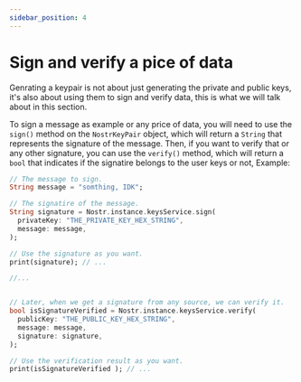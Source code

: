 ```yaml
---
sidebar_position: 4
---
```


# Sign and verify a pice of data

Genrating a keypair is not about just generating the private and public keys, it's also about using them to sign and verify data, this is what we will talk about in this section.

To sign a message as example or any price of data, you will need to use the `sign()` method on the `NostrKeyPair` object, which will return a `String` that represents the signature of the message. Then, if you want to verify that or any other signature, you can use the `verify()` method, which will return a `bool` that indicates if the signatire belongs to the user keys or not, Example:


```dart
// The message to sign.
String message = "somthing, IDK";

// The signatire of the message.
String signature = Nostr.instance.keysService.sign(
  privateKey: "THE_PRIVATE_KEY_HEX_STRING",
  message: message,
);

// Use the signature as you want.
print(signature); // ...

//...


// Later, when we get a signature from any source, we can verify it.
bool isSignatureVerified = Nostr.instance.keysService.verify(
  publicKey: "THE_PUBLIC_KEY_HEX_STRING",
  message: message,
  signature: signature,
);

// Use the verification result as you want.
print(isSignatureVerified ); // ...
```